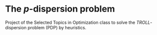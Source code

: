 # The *p*-dispersion problem

Project of the Selected Topics in Optimization class to solve the *TROLL*-dispersion problem (PDP) by heuristics.
